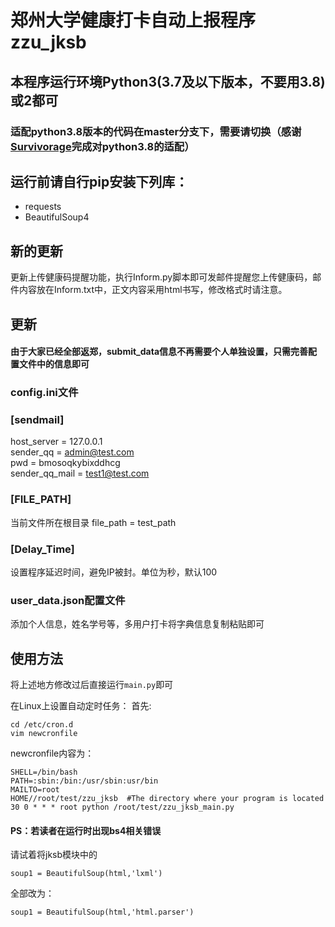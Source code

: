 # 郑州大学健康打卡自动上报程序zzu_jksb
## 本程序运行环境Python3(3.7及以下版本，不要用3.8)或2都可
### 适配python3.8版本的代码在master分支下，需要请切换（感谢[Survivorage](https://github.com/Survivorage)完成对python3.8的适配）
## 运行前请自行pip安装下列库：
  - requests 
  - BeautifulSoup4
## 新的更新
更新上传健康码提醒功能，执行Inform.py脚本即可发邮件提醒您上传健康码，邮件内容放在Inform.txt中，正文内容采用html书写，修改格式时请注意。
## 更新
#### 由于大家已经全部返郑，submit_data信息不再需要个人单独设置，只需完善配置文件中的信息即可
### config.ini文件
###  [sendmail]
host_server = 127.0.0.1\
sender_qq = admin@test.com\
pwd = bmosoqkybixddhcg\
sender_qq_mail = test1@test.com 

### [FILE_PATH]
当前文件所在根目录
file_path = test_path
### [Delay_Time]
设置程序延迟时间，避免IP被封。单位为秒，默认100

### user_data.json配置文件
添加个人信息，姓名学号等，多用户打卡将字典信息复制粘贴即可

## 使用方法
将上述地方修改过后直接运行``main.py``即可


在Linux上设置自动定时任务：
首先:
```
cd /etc/cron.d
vim newcronfile
```
newcronfile内容为：
```
SHELL=/bin/bash
PATH=:sbin:/bin:/usr/sbin:usr/bin
MAILTO=root
HOME//root/test/zzu_jksb  #The directory where your program is located
30 0 * * * root python /root/test/zzu_jksb_main.py
```

#### PS：若读者在运行时出现bs4相关错误
请试着将jksb模块中的
```
soup1 = BeautifulSoup(html,'lxml')
```
全部改为：
```
soup1 = BeautifulSoup(html,'html.parser')
```

